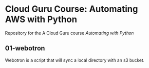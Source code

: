 # Cloud Guru Course: Automating AWS with Python
Repository for the A Cloud Guru course *Automating with Python*

## 01-webotron

Webotron is a script that will sync a local directory with an s3 bucket.
